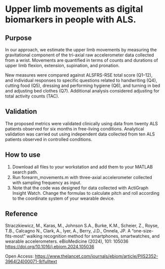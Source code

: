 # Upper limb movements as digital biomarkers in people with ALS.

## Purpose

In our approach, we estimate the upper limb movements by measuring the gravitational component of the tri-axial raw accelerometer data collected from a wrist.
Movements are quantified in terms of counts and durations of upper limb flexion, extension, supination, and pronation. 

New measures were compared against ALSFRS-RSE total score (Q1–12), and individual responses to specific questions related to handwriting (Q4), cutting food (Q5),
dressing and performing hygiene (Q6), and turning in bed and adjusting bed clothes (Q7). Additional analysis considered adjusting for total activity counts (TAC).

## Validation

The proposed metrics were validated clinically using data from twenty ALS patients observed for six months in free-living conditions. Analytical validation was carried out using independent data collected from ten ALS patients observed in controlled conditions.

## How to use
1. Download all files to your workstation and add them to your MATLAB search path.
2. Run forearm_movements.m with three-axial accelerometer <data> collected with sampling frequency <fs> as input.
3. Note that the code was designed for data collected with ActiGraph Insight Watch. Change the formulas to calculate pitch and roll according to the coordinate system of your wearable device. 

## Reference

Straczkiewicz, M., Karas, M., Johnson S.A., Burke, K.M., Scheier, Z., Royse, T.B., Calcagno N., Clark, A., Iyer, A., Berry, J.D., Onnela, JP. A “one-size-fits-most” walking recognition method for smartphones, smartwatches, and wearable accelerometers. eBioMedicine (2024), 101: 105036
https://doi.org/10.1016/j.ebiom.2024.105036

Open Access: https://www.thelancet.com/journals/ebiom/article/PIIS2352-3964(24)00071-9/fulltext
